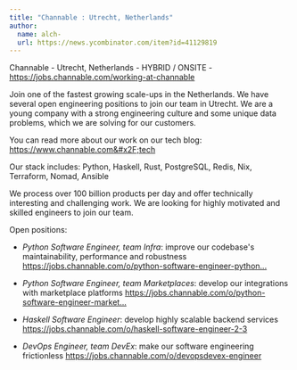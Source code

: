 ```yaml
---
title: "Channable : Utrecht, Netherlands"
author:
  name: alch-
  url: https://news.ycombinator.com/item?id=41129819
---
```

Channable - Utrecht, Netherlands - HYBRID &#x2F; ONSITE - <a href="https:&#x2F;&#x2F;jobs.channable.com&#x2F;working-at-channable" rel="nofollow">https:&#x2F;&#x2F;jobs.channable.com&#x2F;working-at-channable</a>

Join one of the fastest growing scale-ups in the Netherlands. We have several open engineering positions to join our team in Utrecht. We are a young company with a strong engineering culture and some unique data problems, which we are solving for our customers.

You can read more about our work on our tech blog: <a href="https:&#x2F;&#x2F;www.channable.com&#x2F;tech" rel="nofollow">https:&#x2F;&#x2F;www.channable.com&#x2F;tech</a>

Our stack includes: Python, Haskell, Rust, PostgreSQL, Redis, Nix, Terraform, Nomad, Ansible

We process over 100 billion products per day and offer technically interesting and challenging work. We are looking for highly motivated and skilled engineers to join our team.

Open positions:

- *Python Software Engineer, team Infra*: improve our codebase&#x27;s maintainability, performance and robustness
  <a href="https:&#x2F;&#x2F;jobs.channable.com&#x2F;o&#x2F;python-software-engineer-python-infra" rel="nofollow">https:&#x2F;&#x2F;jobs.channable.com&#x2F;o&#x2F;python-software-engineer-python...</a>

- *Python Software Engineer, team Marketplaces*: develop our integrations with marketplace platforms
  <a href="https:&#x2F;&#x2F;jobs.channable.com&#x2F;o&#x2F;python-software-engineer-marketplaces" rel="nofollow">https:&#x2F;&#x2F;jobs.channable.com&#x2F;o&#x2F;python-software-engineer-market...</a>

- *Haskell Software Engineer*: develop highly scalable backend services
  <a href="https:&#x2F;&#x2F;jobs.channable.com&#x2F;o&#x2F;haskell-software-engineer-2-3" rel="nofollow">https:&#x2F;&#x2F;jobs.channable.com&#x2F;o&#x2F;haskell-software-engineer-2-3</a>

- *DevOps Engineer, team DevEx*: make our software engineering frictionless
  <a href="https:&#x2F;&#x2F;jobs.channable.com&#x2F;o&#x2F;devopsdevex-engineer" rel="nofollow">https:&#x2F;&#x2F;jobs.channable.com&#x2F;o&#x2F;devopsdevex-engineer</a>
